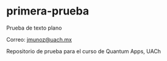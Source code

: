 # primera-prueba
Prueba de texto plano

Correo: jmunoz@uach.mx


Repositorio de prueba para el curso de Quantum Apps, UACh
